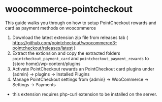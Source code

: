 # woocommerce-pointcheckout

This guide walks you through on how to setup PointCheckout rewards and card as payment methods on woocommerce

1. Download the latest extension zip file from releases tab ( https://github.com/pointcheckout/woocommerce3-pointcheckout/releases/latest ) 
2. Extract the extionsion and copy the extracted folders `pointcheckout_payment_card` and `pointcheckout_payment_rewards` to  {store home}/wp-content/plugins
3. Activate PointCheckout rewards an PointCheckout card plugins under {admin} -> plugins -> Installed Plugins
4. Manage PointCheckout settings from {admin} -> WooCommerce -> Settings -> Payments


 * this extension requires php-curl extension to be installed on the server.
